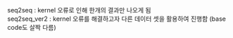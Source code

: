 seq2seq : kernel 오류로 인해 한개의 결과만 나오게 됨 <br/>
seq2seq_ver2 : kernel 오류를 해결하고자 다른 데이터 셋을 활용하여 진행함 (base code도 살짝 다름)
